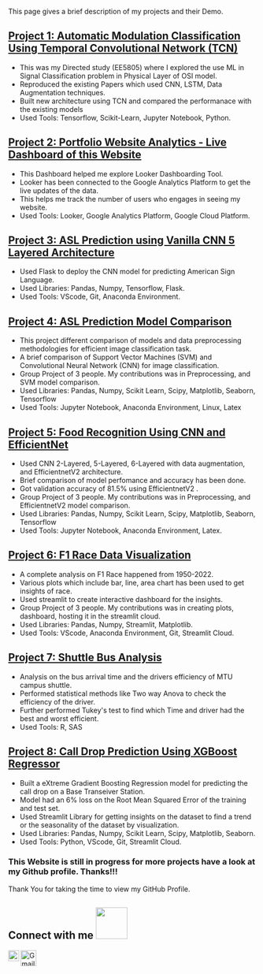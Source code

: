 This page gives a brief description of my projects and their Demo.

## [Project 1: Automatic Modulation Classification Using Temporal Convolutional Network (TCN) ](https://github.com/vimaleshraja/Automated-Modulation-Classification)
- This was my Directed study (EE5805) where I explored the use ML in Signal Classification problem in Physical Layer of OSI model.
- Reproduced the existing Papers which used CNN, LSTM, Data Augmentation techniques.
- Built new architecture using TCN and compared the performanace with the existing models
- Used Tools: Tensorflow, Scikit-Learn, Jupyter Notebook, Python.

## [Project 2: Portfolio Website Analytics - Live Dashboard of this Website](https://lookerstudio.google.com/s/gUyPPiDRr1I)
- This Dashboard helped me explore Looker Dashboarding Tool.
- Looker has been connected to the Google Analytics Platform to get the live updates of the data.
- This helps me track the number of users who engages in seeing my website.
- Used Tools: Looker, Google Analytics Platform, Google Cloud Platform.

## [Project 3: ASL Prediction using Vanilla CNN 5 Layered Architecture](https://github.com/vimaleshraja/flask_ASL)
- Used Flask to deploy the CNN model for predicting American Sign Language.
- Used Libraries: Pandas, Numpy, Tensorflow, Flask.
- Used Tools: VScode, Git, Anaconda Environment.

## [Project 4: ASL Prediction Model Comparison](https://github.com/vimaleshraja/ASL_Model_Selection)
- This project different comparison of models and data preprocessing methodologies for efficient image classification task.
- A brief comparison of Support Vector Machines (SVM) and Convolutional Neural Network (CNN) for image classification.
- Group Project of 3 people. My contributions was in Preprocessing, and SVM model comparison.
- Used Libraries: Pandas, Numpy, Scikit Learn, Scipy, Matplotlib, Seaborn, Tensorflow
- Used Tools: Jupyter Notebook, Anaconda Environment, Linux, Latex

## [Project 5: Food Recognition Using CNN and EfficientNet](https://github.com/vimaleshraja/Food_Recognition)
- Used CNN 2-Layered, 5-Layered, 6-Layered with data augmentation, and EfficientnetV2 architecture.
- Brief comparison of model perfomance and accuracy has been done.
- Got validation accuracy of 81.5% using EfficientnetV2 .
- Group Project of 3 people. My contributions was in Preprocessing, and EfficientnetV2 model comparison.
- Used Libraries: Pandas, Numpy, Scikit Learn, Scipy, Matplotlib, Seaborn, Tensorflow
- Used Tools: Jupyter Notebook, Anaconda Environment, Latex.

## [Project 6: F1 Race Data Visualization](https://github.com/RajaVimalesh/UN5550)
- A complete analysis on F1 Race happened from 1950-2022.
- Various plots which include bar, line, area chart has been used to get insights of race.
- Used streamlit to create interactive dashboard for the insights.
- Group Project of 3 people. My contributions was in creating plots, dashboard, hosting it in the streamlit cloud.
- Used Libraries: Pandas, Numpy, Streamlit, Matplotlib.
- Used Tools: VScode, Anaconda Environment, Git, Streamlit Cloud.


## [Project 7: Shuttle Bus Analysis](https://github.com/vimaleshraja/bus_arrival_analysis)
- Analysis on the bus arrival time and the drivers efficiency of MTU campus shuttle.
- Performed statistical methods like Two way Anova to check the efficiency of the driver.
- Further performed Tukey's test to find which Time and driver had the best and worst efficient.
- Used Tools: R, SAS


## [Project 8: Call Drop Prediction Using XGBoost Regressor](https://github.com/vimaleshraja/calldrop)
- Built a eXtreme Gradient Boosting Regression model for predicting the call drop on a Base Transeiver Station.
- Model had an 6% loss on the Root Mean Squared Error of the training and test set.
- Used Streamlit Library for getting insights on the dataset to find a trend or the seasonality of the dataset by visualization.
- Used Libraries: Pandas, Numpy, Scikit Learn, Scipy, Matplotlib, Seaborn.
- Used Tools: Python, VScode, Git, Streamlit Cloud.


### This Website is still in progress for more projects have a look at my Github profile. Thanks!!!
<div size='26px'> Thank You for taking the time to view my GitHub Profile.
<h2> Connect with me <img src='https://raw.githubusercontent.com/ShahriarShafin/ShahriarShafin/main/Assets/handshake.gif' width="64px"> </h2>
<a href = 'https://www.linkedin.com/in/vimaleshrajakarupiah/'> <img width = '22px' align= 'left' src="https://raw.githubusercontent.com/rahulbanerjee26/githubAboutMeGenerator/main/icons/linked-in-alt.svg"/></a> 
<a href="mailto:vkarupia@mtu.edu"><img src="https://www.gstatic.com/images/icons/material/product/2x/gmail_64dp.png" alt="Gmail" width="32px" height="32px"></a>

